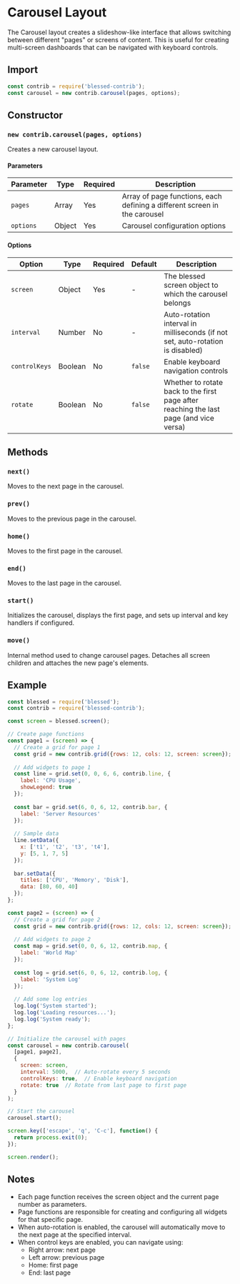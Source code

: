 # Carousel Layout

The Carousel layout creates a slideshow-like interface that allows switching between different "pages" or screens of content. This is useful for creating multi-screen dashboards that can be navigated with keyboard controls.

## Import

```javascript
const contrib = require('blessed-contrib');
const carousel = new contrib.carousel(pages, options);
```

## Constructor

### `new contrib.carousel(pages, options)`

Creates a new carousel layout.

#### Parameters

| Parameter | Type | Required | Description |
|-----------|------|----------|-------------|
| `pages` | Array | Yes | Array of page functions, each defining a different screen in the carousel |
| `options` | Object | Yes | Carousel configuration options |

#### Options

| Option | Type | Required | Default | Description |
|--------|------|----------|---------|-------------|
| `screen` | Object | Yes | - | The blessed screen object to which the carousel belongs |
| `interval` | Number | No | - | Auto-rotation interval in milliseconds (if not set, auto-rotation is disabled) |
| `controlKeys` | Boolean | No | `false` | Enable keyboard navigation controls |
| `rotate` | Boolean | No | `false` | Whether to rotate back to the first page after reaching the last page (and vice versa) |

## Methods

### `next()`

Moves to the next page in the carousel.

### `prev()`

Moves to the previous page in the carousel.

### `home()`

Moves to the first page in the carousel.

### `end()`

Moves to the last page in the carousel.

### `start()`

Initializes the carousel, displays the first page, and sets up interval and key handlers if configured.

### `move()`

Internal method used to change carousel pages. Detaches all screen children and attaches the new page's elements.

## Example

```javascript
const blessed = require('blessed');
const contrib = require('blessed-contrib');

const screen = blessed.screen();

// Create page functions
const page1 = (screen) => {
  // Create a grid for page 1
  const grid = new contrib.grid({rows: 12, cols: 12, screen: screen});
  
  // Add widgets to page 1
  const line = grid.set(0, 0, 6, 6, contrib.line, {
    label: 'CPU Usage',
    showLegend: true
  });
  
  const bar = grid.set(6, 0, 6, 12, contrib.bar, {
    label: 'Server Resources'
  });
  
  // Sample data
  line.setData({
    x: ['t1', 't2', 't3', 't4'],
    y: [5, 1, 7, 5]
  });
  
  bar.setData({
    titles: ['CPU', 'Memory', 'Disk'],
    data: [80, 60, 40]
  });
};

const page2 = (screen) => {
  // Create a grid for page 2
  const grid = new contrib.grid({rows: 12, cols: 12, screen: screen});
  
  // Add widgets to page 2
  const map = grid.set(0, 0, 6, 12, contrib.map, {
    label: 'World Map'
  });
  
  const log = grid.set(6, 0, 6, 12, contrib.log, {
    label: 'System Log'
  });
  
  // Add some log entries
  log.log('System started');
  log.log('Loading resources...');
  log.log('System ready');
};

// Initialize the carousel with pages
const carousel = new contrib.carousel(
  [page1, page2],
  {
    screen: screen,
    interval: 5000,  // Auto-rotate every 5 seconds
    controlKeys: true,  // Enable keyboard navigation
    rotate: true  // Rotate from last page to first page
  }
);

// Start the carousel
carousel.start();

screen.key(['escape', 'q', 'C-c'], function() {
  return process.exit(0);
});

screen.render();
```

## Notes

- Each page function receives the screen object and the current page number as parameters.
- Page functions are responsible for creating and configuring all widgets for that specific page.
- When auto-rotation is enabled, the carousel will automatically move to the next page at the specified interval.
- When control keys are enabled, you can navigate using:
  - Right arrow: next page
  - Left arrow: previous page
  - Home: first page
  - End: last page